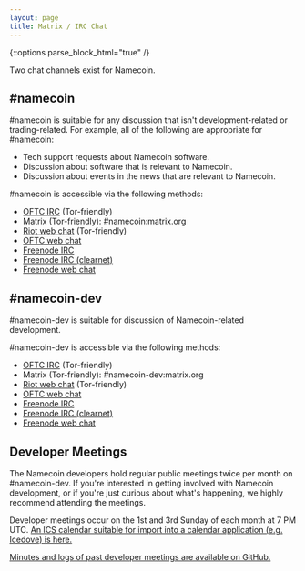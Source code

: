 ```yaml
---
layout: page
title: Matrix / IRC Chat
---
```


{::options parse_block_html="true" /}

Two chat channels exist for Namecoin.

## #namecoin

\#namecoin is suitable for any discussion that isn't development-related or trading-related.  For example, all of the following are appropriate for #namecoin:

* Tech support requests about Namecoin software.
* Discussion about software that is relevant to Namecoin.
* Discussion about events in the news that are relevant to Namecoin.

\#namecoin is accessible via the following methods:

* [OFTC IRC](ircs://irc.oftc.net:6697/#namecoin) (Tor-friendly)
* Matrix (Tor-friendly): #namecoin:matrix.org
* [Riot web chat](https://riot.im/app/#/room/#namecoin:matrix.org) (Tor-friendly)
* [OFTC web chat](https://webchat.oftc.net/?channels=%23namecoin)
* [Freenode IRC](ircs://ajnvpgl6prmkb7yktvue6im5wiedlz2w32uhcwaamdiecdrfpwwgnlqd.onion:6697/#namecoin)
* [Freenode IRC (clearnet)](ircs://chat.freenode.net:6697/#namecoin)
* [Freenode web chat](https://webchat.freenode.net/?channels=%23namecoin)

## #namecoin-dev

\#namecoin-dev is suitable for discussion of Namecoin-related development.

\#namecoin-dev is accessible via the following methods:

* [OFTC IRC](ircs://irc.oftc.net:6697/#namecoin-dev) (Tor-friendly)
* Matrix (Tor-friendly): #namecoin-dev:matrix.org
* [Riot web chat](https://riot.im/app/#/room/#namecoin-dev:matrix.org) (Tor-friendly)
* [OFTC web chat](https://webchat.oftc.net/?channels=%23namecoin-dev)
* [Freenode IRC](ircs://ajnvpgl6prmkb7yktvue6im5wiedlz2w32uhcwaamdiecdrfpwwgnlqd.onion:6697/#namecoin-dev)
* [Freenode IRC (clearnet)](ircs://chat.freenode.net:6697/#namecoin-dev)
* [Freenode web chat](https://webchat.freenode.net/?channels=%23namecoin-dev)

## Developer Meetings

The Namecoin developers hold regular public meetings twice per month on #namecoin-dev.  If you're interested in getting involved with Namecoin development, or if you're just curious about what's happening, we highly recommend attending the meetings.

Developer meetings occur on the 1st and 3rd Sunday of each month at 7 PM UTC.  [An ICS calendar suitable for import into a calendar application (e.g. Icedove) is here.](Namecoin-Development-Meetings.ics)

[Minutes and logs of past developer meetings are available on GitHub.](https://github.com/midnightmagic/namecoin-meeting)
